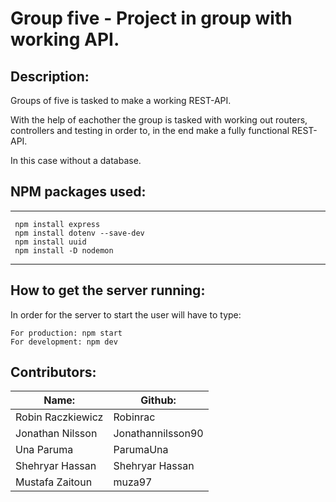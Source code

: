 # Group five - Project in group with working API.

## Description:

Groups of five is tasked to make a working REST-API.

With the help of eachother the group is tasked with working out routers, controllers and testing in order to, in the end make a fully functional REST-API.

In this case without a database.


## NPM packages used:
---
``` 
 npm install express 
 npm install dotenv --save-dev
 npm install uuid
 npm install -D nodemon
``` 
---
## How to get the server running:

In order for the server to start the user will have to type:

```
For production: npm start
For development: npm dev
```

## Contributors:
|Name: | Github:|
|-----------------|-------------------|
|Robin Raczkiewicz|Robinrac           |
|Jonathan Nilsson | Jonathannilsson90 |
|Una Paruma       | ParumaUna         |
|Shehryar Hassan  | Shehryar Hassan   |
|Mustafa Zaitoun  | muza97
